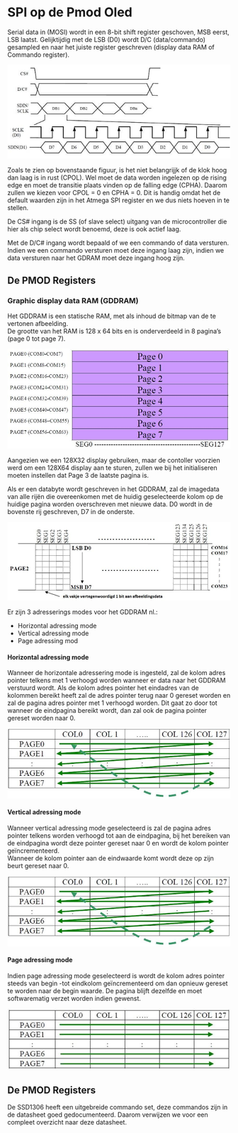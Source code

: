 # SPI op de Pmod Oled

Serial data in (MOSI) wordt in een 8-bit shift register geschoven, MSB eerst, LSB laatst.
Gelijktijdig met de LSB (D0) wordt D/C (data/commando) gesampled en naar het juiste register geschreven (display data RAM of Commando register).

![SPI op de PMOD](../pictures/pmod_oled_spi.png)

Zoals te zien op bovenstaande figuur, is het niet belangrijjk of de klok hoog dan laag is in rust (CPOL).
Wel moet de data worden ingelezen op de rising edge en moet de transitie plaats vinden op de falling edge (CPHA).
Daarom zullen we kiezen voor CPOL = 0 en CPHA = 0. Dit is handig omdat het de default waarden zijn in het Atmega SPI register en we dus niets hoeven in te stellen.

De CS# ingang is de SS (of slave select) uitgang van de microcontroller die hier als chip select wordt benoemd, deze is ook actief laag.

Met de D/C# ingang wordt bepaald of we een commando of data versturen. Indien we een commando versturen moet deze ingang laag zijn, indien we data versturen naar het GDRAM moet deze ingang hoog zijn.

## De PMOD Registers

### Graphic display data RAM (GDDRAM)

Het GDDRAM is een statische RAM, met als inhoud de bitmap van de te vertonen afbeelding.  
De grootte van het RAM is 128 x 64 bits en is onderverdeeld in 8 pagina’s (page 0 tot page 7).

![Pagina indeling GDDRAM](../pictures/pmod_oled_pages.png)

Aangezien we een 128X32 display gebruiken, maar de contoller voorzien werd om een 128X64 display aan te sturen, zullen we bij het initialiseren moeten instellen dat Page 3 de laatste pagina is.

Als er een databyte wordt geschreven in het GDDRAM, zal de imagedata van alle rijën die overeenkomen met de huidig geselecteerde kolom op de huidige pagina worden overschreven met nieuwe data. D0 wordt in de bovenste rij geschreven, D7 in de onderste.

![Pagina indeling GDDRAM](../pictures/pmod_oled_page2_adresses.png)

Er zijn 3 adresserings modes voor het GDDRAM nl.:
* Horizontal adressing mode
* Vertical adressing mode
* Page adressing mod

#### Horizontal adressing mode

Wanneer de horizontale adressering mode is ingesteld, zal de kolom adres pointer telkens met 1 verhoogd worden wanneer er data naar het GDDRAM verstuurd wordt.
Als de kolom adres pointer het eindadres van de kolommen bereikt heeft zal de adres pointer terug naar 0 gereset worden en zal de pagina adres pointer met 1 verhoogd worden. Dit gaat zo door tot wanneer de eindpagina bereikt wordt, dan zal ook de pagina pointer gereset worden naar 0.

![Horizontal adressing mode](../pictures/pmod_oled_horizontal_adressing_mode.png)

#### Vertical adressing mode

Wanneer vertical adressing mode geselecteerd is zal de pagina adres pointer telkens worden verhoogd tot aan de eindpagina, bij het bereiken van de eindpagina wordt deze pointer gereset naar 0 en wordt de kolom pointer geïncrementeerd.  
Wanneer de kolom pointer aan de eindwaarde komt wordt deze op zijn beurt gereset naar 0.

![Vertical adressing mode](../pictures/pmod_oled_vertical_adressing_mode.png)

#### Page adressing mode

Indien page adressing mode geselecteerd is wordt de kolom adres pointer steeds van begin -tot eindkolom geïncrementeerd om dan opnieuw gereset te worden naar de begin waarde.
De pagina blijft dezelfde en moet softwarematig verzet worden indien gewenst.

![Page adressing mode](../pictures/pmod_oled_page_adressing_mode.png)

## De PMOD Registers

De SSD1306 heeft een uitgebreide commando set, deze commandos zijn in de datasheet goed gedocumenteerd. Daarom verwijzen we voor een compleet overzicht naar deze datasheet.
